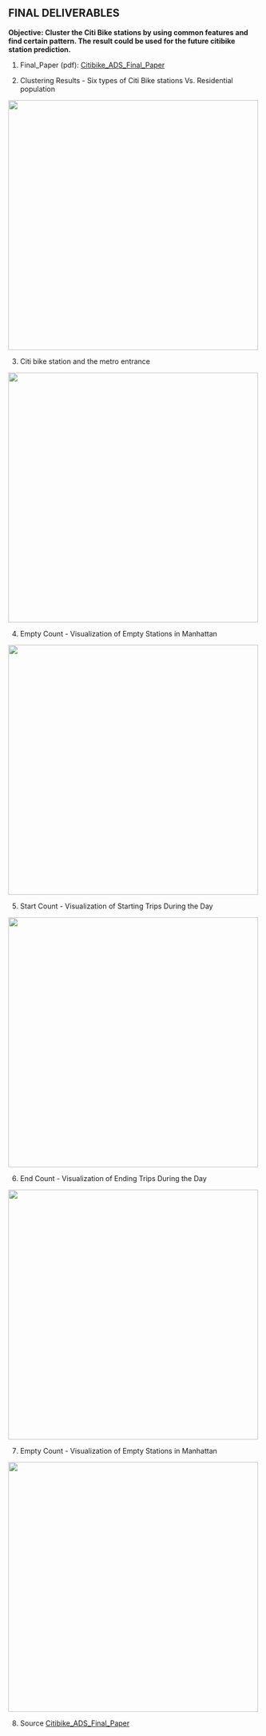 ## FINAL DELIVERABLES

**Objective: Cluster the Citi Bike stations by using common features and find certain pattern. The result could be used for the future citibike  station prediction.**

1. Final_Paper (pdf):
[Citibike_ADS_Final_Paper](https://github.com/mv1742/CitiBike_Usage_Prediction_Model-1/blob/master/FINAL/Citibike_ADS.pdf)

2. Clustering Results - Six types of Citi Bike stations Vs. Residential population 
<img src="https://github.com/mv1742/CitiBike_Usage_Prediction_Model-1/blob/master/FINAL/Clusters.jpg" width="500">

3. Citi bike station and the metro entrance 
<img src="https://github.com/mv1742/CitiBike_Usage_Prediction_Model-1/blob/master/FINAL/stations.jpg" width="500">

4. Empty Count - Visualization of Empty Stations in Manhattan
<img src="https://github.com/mv1742/CitiBike_Usage_Prediction_Model-1/blob/master/FINAL/empty.gif" width="500">

5. Start Count - Visualization of Starting Trips During the Day
<img src="https://github.com/mv1742/CitiBike_Usage_Prediction_Model-1/blob/master/FINAL/start.gif" width="500">

6. End Count - Visualization of Ending Trips During the Day
<img src="https://github.com/mv1742/CitiBike_Usage_Prediction_Model-1/blob/master/FINAL/end.gif" width="500">

7. Empty Count - Visualization of Empty Stations in Manhattan
<img src="https://github.com/mv1742/CitiBike_Usage_Prediction_Model-1/blob/master/FINAL/empty.gif" width="500">

8. Source
[Citibike_ADS_Final_Paper](https://github.com/mv1742/CitiBike_Usage_Prediction_Model-1/blob/master/FINAL/GIS%20image%20and%20file%20for%20images.zip)
